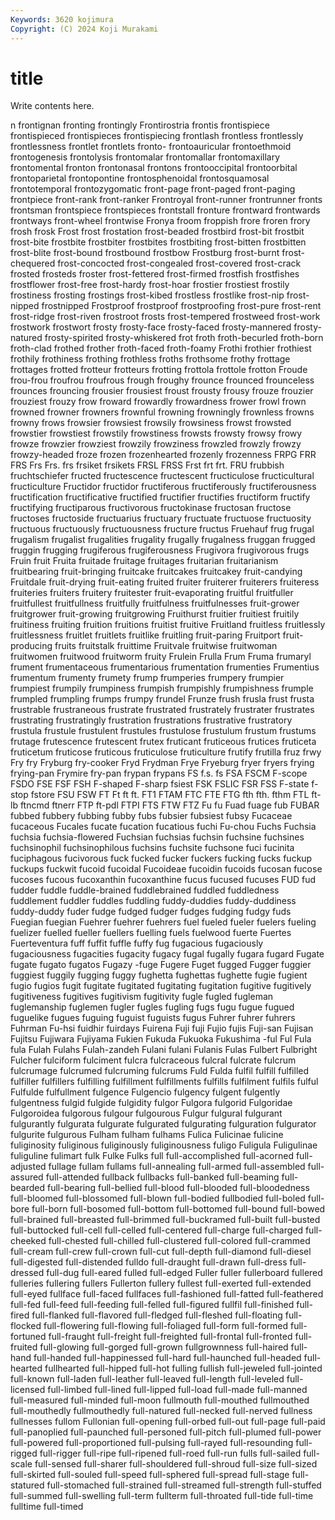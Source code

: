 ```yaml
---
Keywords: 3620 kojimura
Copyright: (C) 2024 Koji Murakami
---
```


# title

Write contents here.



n frontignan fronting frontingly
Frontirostria frontis frontispiece frontispieced frontispieces frontispiecing frontlash frontless frontlessly frontlessness
frontlet frontlets fronto- frontoauricular frontoethmoid frontogenesis frontolysis frontomalar frontomallar frontomaxillary
frontomental fronton frontonasal frontons frontooccipital frontoorbital frontoparietal frontopontine frontosphenoidal frontosquamosal
frontotemporal frontozygomatic front-page front-paged front-paging frontpiece front-rank front-ranker Frontroyal front-runner
frontrunner fronts frontsman frontspiece frontspieces frontstall fronture frontward frontwards frontways
front-wheel frontwise Fronya froom froppish frore froren frory frosh frosk
Frost frost frostation frost-beaded frostbird frost-bit frostbit frost-bite frostbite frostbiter
frostbites frostbiting frost-bitten frostbitten frost-blite frost-bound frostbound frostbow Frostburg frost-burnt
frost-chequered frost-concocted frost-congealed frost-covered frost-crack frosted frosteds froster frost-fettered frost-firmed
frostfish frostfishes frostflower frost-free frost-hardy frost-hoar frostier frostiest frostily frostiness
frosting frostings frost-kibed frostless frostlike frost-nip frost-nipped frostnipped Frostproof frostproof
frostproofing frost-pure frost-rent frost-ridge frost-riven frostroot frosts frost-tempered frostweed frost-work
frostwork frostwort frosty frosty-face frosty-faced frosty-mannered frosty-natured frosty-spirited frosty-whiskered frot
froth froth-becurled froth-born froth-clad frothed frother froth-faced froth-foamy Frothi frothier
frothiest frothily frothiness frothing frothless froths frothsome frothy frottage frottages
frotted frotteur frotteurs frotting frottola frottole frotton Froude frou-frou froufrou
froufrous frough froughy frounce frounced frounceless frounces frouncing frousier frousiest
froust frousty frousy frouze frouzier frouziest frouzy frow froward frowardly
frowardness frower frowl frown frowned frowner frowners frownful frowning frowningly
frownless frowns frowny frows frowsier frowsiest frowsily frowsiness frowst frowsted
frowstier frowstiest frowstily frowstiness frowsts frowsty frowsy frowy frowze frowzier
frowziest frowzily frowziness frowzled frowzly frowzy frowzy-headed froze frozen frozenhearted
frozenly frozenness FRPG FRR FRS Frs Frs. frs frsiket frsikets
FRSL FRSS Frst frt frt. FRU frubbish fruchtschiefer fructed fructescence
fructescent fructiculose fructicultural fructiculture Fructidor fructidor fructiferous fructiferously fructiferousness fructification
fructificative fructified fructifier fructifies fructiform fructify fructifying fructiparous fructivorous fructokinase
fructosan fructose fructoses fructoside fructuarius fructuary fructuate fructuose fructuosity fructuous
fructuously fructuousness fructure fructus Fruehauf frug frugal frugalism frugalist frugalities
frugality frugally frugalness fruggan frugged fruggin frugging frugiferous frugiferousness Frugivora
frugivorous frugs Fruin fruit Fruita fruitade fruitage fruitages fruitarian fruitarianism
fruitbearing fruit-bringing fruitcake fruitcakes fruitcakey fruit-candying Fruitdale fruit-drying fruit-eating fruited
fruiter fruiterer fruiterers fruiteress fruiteries fruiters fruitery fruitester fruit-evaporating fruitful
fruitfuller fruitfullest fruitfullness fruitfully fruitfulness fruitfulnesses fruit-grower fruitgrower fruit-growing fruitgrowing
Fruithurst fruitier fruitiest fruitily fruitiness fruiting fruition fruitions fruitist fruitive
Fruitland fruitless fruitlessly fruitlessness fruitlet fruitlets fruitlike fruitling fruit-paring Fruitport
fruit-producing fruits fruitstalk fruittime Fruitvale fruitwise fruitwoman fruitwomen fruitwood fruitworm
fruity Frulein Frulla Frum Fruma frumaryl frument frumentaceous frumentarious frumentation
frumenties Frumentius frumentum frumenty frumety frump frumperies frumpery frumpier frumpiest
frumpily frumpiness frumpish frumpishly frumpishness frumple frumpled frumpling frumps frumpy
frundel Frunze frush frusla frust frusta frustrable frustraneous frustrate frustrated
frustrately frustrater frustrates frustrating frustratingly frustration frustrations frustrative frustratory frustula
frustule frustulent frustules frustulose frustulum frustum frustums frutage frutescence frutescent
frutex fruticant fruticeous frutices fruticeta fruticetum fruticose fruticous fruticulose fruticulture
frutify frutilla fruz frwy Fry fry Fryburg fry-cooker Fryd Frydman
Frye Fryeburg fryer fryers frying frying-pan Frymire fry-pan frypan frypans
FS f.s. fs FSA FSCM F-scope FSDO FSE FSF FSH
F-shaped F-sharp fsiest FSK FSLIC FSR FSS F-state f-stop fstore
FSU FSW FT Ft ft ft. FT1 FTAM FTC FTE
FTG fth fth. fthm FTL ft-lb ftncmd ftnerr FTP ft-pdl
FTPI FTS FTW FTZ Fu fu Fuad fuage fub FUBAR
fubbed fubbery fubbing fubby fubs fubsier fubsiest fubsy Fucaceae fucaceous
Fucales fucate fucation fucatious fuchi Fu-chou Fuchs Fuchsia fuchsia fuchsia-flowered
Fuchsian fuchsias fuchsin fuchsine fuchsines fuchsinophil fuchsinophilous fuchsins fuchsite fuchsone
fuci fucinita fuciphagous fucivorous fuck fucked fucker fuckers fucking fucks
fuckup fuckups fuckwit fucoid fucoidal Fucoideae fucoidin fucoids fucosan fucose
fucoses fucous fucoxanthin fucoxanthine fucus fucused fucuses FUD fud fudder
fuddle fuddle-brained fuddlebrained fuddled fuddledness fuddlement fuddler fuddles fuddling fuddy-duddies
fuddy-duddiness fuddy-duddy fuder fudge fudged fudger fudges fudging fudgy fuds
Fuegian fuegian Fuehrer fuehrer fuehrers fuel fueled fueler fuelers fueling
fuelizer fuelled fueller fuellers fuelling fuels fuelwood fuerte Fuertes Fuerteventura
fuff fuffit fuffle fuffy fug fugacious fugaciously fugaciousness fugacities fugacity
fugacy fugal fugally fugara fugard Fugate fugate fugato fugatos Fugazy
-fuge Fugere Fuget fugged Fugger fuggier fuggiest fuggily fugging fuggy
fughetta fughettas fughette fugie fugient fugio fugios fugit fugitate fugitated
fugitating fugitation fugitive fugitively fugitiveness fugitives fugitivism fugitivity fugle fugled
fugleman fuglemanship fuglemen fugler fugles fugling fugs fugu fugue fugued
fuguelike fugues fuguing fuguist fuguists fugus Fuhrer fuhrer fuhrers Fuhrman
Fu-hsi fuidhir fuirdays Fuirena Fuji fuji Fujio fujis Fuji-san Fujisan
Fujitsu Fujiwara Fujiyama Fukien Fukuda Fukuoka Fukushima -ful Ful Fula
fula Fulah Fulahs Fulah-zandeh Fulani fulani Fulanis Fulas Fulbert Fulbright
Fulcher fulciform fulciment fulcra fulcraceous fulcral fulcrate fulcrum fulcrumage fulcrumed
fulcruming fulcrums Fuld Fulda fulfil fulfill fulfilled fulfiller fulfillers fulfilling
fulfillment fulfillments fulfills fulfilment fulfils fulful Fulfulde fulfullment fulgence Fulgencio
fulgency fulgent fulgently fulgentness fulgid fulgide fulgidity fulgor Fulgora fulgorid
Fulgoridae Fulgoroidea fulgorous fulgour fulgourous Fulgur fulgural fulgurant fulgurantly fulgurata
fulgurate fulgurated fulgurating fulguration fulgurator fulgurite fulgurous Fulham fulham fulhams
Fulica Fulicinae fulicine fuliginosity fuliginous fuliginously fuliginousness fuligo Fuligula Fuligulinae
fuliguline fulimart fulk Fulke Fulks full full-accomplished full-acorned full-adjusted fullage
fullam fullams full-annealing full-armed full-assembled full-assured full-attended fullback fullbacks full-banked
full-beaming full-bearded full-bearing full-bellied full-blood full-blooded full-bloodedness full-bloomed full-blossomed full-blown
full-bodied fullbodied full-boled full-bore full-born full-bosomed full-bottom full-bottomed full-bound full-bowed
full-brained full-breasted full-brimmed full-buckramed full-built full-busted full-buttocked full-cell full-celled full-centered
full-charge full-charged full-cheeked full-chested full-chilled full-clustered full-colored full-crammed full-cream full-crew
full-crown full-cut full-depth full-diamond full-diesel full-digested full-distended fulldo full-draught full-drawn
full-dress full-dressed full-dug full-eared fulled full-edged Fuller fuller fullerboard fullered
fulleries fullering fullers Fullerton fullery fullest full-exerted full-extended full-eyed fullface
full-faced fullfaces full-fashioned full-fatted full-feathered full-fed full-feed full-feeding full-felled full-figured
fullfil full-finished full-fired full-flanked full-flavored full-fledged full-fleshed full-floating full-flocked full-flowering
full-flowing full-foliaged full-form full-formed full-fortuned full-fraught full-freight full-freighted full-frontal full-fronted
full-fruited full-glowing full-gorged full-grown fullgrownness full-haired full-hand full-handed full-happinessed full-hard
full-haunched full-headed full-hearted fullhearted full-hipped full-hot fulling fullish full-jeweled full-jointed
full-known full-laden full-leather full-leaved full-length full-leveled full-licensed full-limbed full-lined full-lipped
full-load full-made full-manned full-measured full-minded full-moon fullmouth full-mouthed fullmouthed full-mouthedly
fullmouthedly full-natured full-necked full-nerved fullness fullnesses fullom Fullonian full-opening full-orbed
full-out full-page full-paid full-panoplied full-paunched full-personed full-pitch full-plumed full-power full-powered
full-proportioned full-pulsing full-rayed full-resounding full-rigged full-rigger full-ripe full-ripened full-roed full-run
fulls full-sailed full-scale full-sensed full-sharer full-shouldered full-shroud full-size full-sized full-skirted
full-souled full-speed full-sphered full-spread full-stage full-statured full-stomached full-strained full-streamed full-strength
full-stuffed full-summed full-swelling full-term fullterm full-throated full-tide full-time fulltime full-timed
